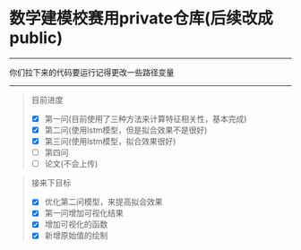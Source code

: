 # 数学建模校赛用private仓库(后续改成public)



---

你们拉下来的代码要运行记得更改一些路径变量

---

> 目前进度
> - [x] 第一问(目前使用了三种方法来计算特征相关性，基本完成)
> - [x] 第二问(使用lstm模型，但是拟合效果不是很好)
> - [x] 第三问(使用lstm模型，拟合效果很好)
> - [ ] 第四问
> - [ ] 论文(不会上传)


> 接来下目标
> - [x] 优化第二问模型，来提高拟合效果
> - [x] 第一问增加可视化结果
> - [x] 增加可视化的函数
> - [x] 新增原始值的绘制
